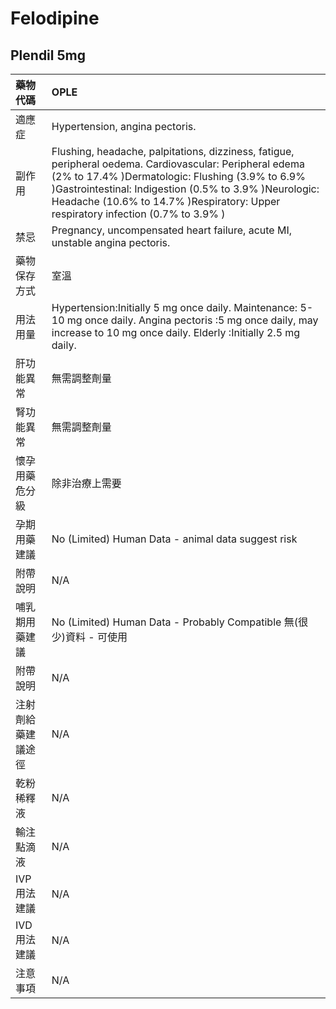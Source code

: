 # Felodipine

## Plendil 5mg

| 藥物代碼 | OPLE |
| :--- | :--- |
| 適應症 | Hypertension, angina pectoris. |
| 副作用 | Flushing, headache, palpitations, dizziness, fatigue, peripheral oedema. Cardiovascular: Peripheral edema \(2% to 17.4% \)Dermatologic: Flushing \(3.9% to 6.9% \)Gastrointestinal: Indigestion \(0.5% to 3.9% \)Neurologic: Headache \(10.6% to 14.7% \)Respiratory: Upper respiratory infection \(0.7% to 3.9% \) |
| 禁忌 | Pregnancy, uncompensated heart failure, acute MI, unstable angina pectoris. |
| 藥物保存方式 | 室溫 |
| 用法用量 | Hypertension:Initially 5 mg once daily. Maintenance: 5-10 mg once daily. Angina pectoris :5 mg once daily, may increase to 10 mg once daily. Elderly :Initially 2.5 mg daily. |
| 肝功能異常 | 無需調整劑量 |
| 腎功能異常 | 無需調整劑量 |
| 懷孕用藥危分級 | 除非治療上需要 |
| 孕期用藥建議 | No \(Limited\) Human Data - animal data suggest risk |
| 附帶說明 | N/A |
| 哺乳期用藥建議 | No \(Limited\) Human Data - Probably Compatible 無\(很少\)資料 - 可使用 |
| 附帶說明 | N/A |
| 注射劑給藥建議途徑 | N/A |
| 乾粉稀釋液 | N/A |
| 輸注點滴液 | N/A |
| IVP 用法建議 | N/A |
| IVD 用法建議 | N/A |
| 注意事項 | N/A |

